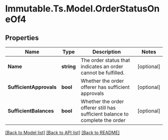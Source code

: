 # Immutable.Ts.Model.OrderStatusOneOf4

## Properties

Name | Type | Description | Notes
------------ | ------------- | ------------- | -------------
**Name** | **string** | The order status that indicates an order cannot be fulfilled. | [optional] 
**SufficientApprovals** | **bool** | Whether the order offerer has sufficient approvals | [optional] 
**SufficientBalances** | **bool** | Whether the order offerer still has sufficient balance to complete the order | [optional] 

[[Back to Model list]](../README.md#documentation-for-models) [[Back to API list]](../README.md#documentation-for-api-endpoints) [[Back to README]](../README.md)

